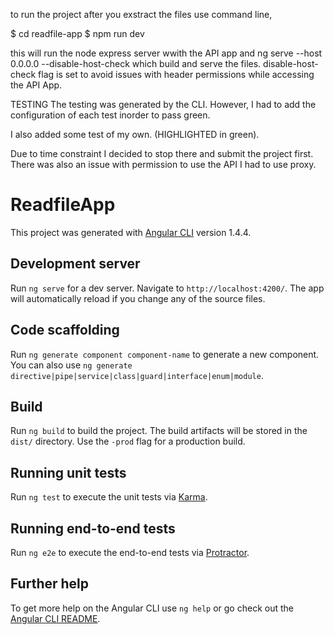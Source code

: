 
to run the project
after you exstract the files
use command line,

$ cd readfile-app
$ npm run dev

this will run the node express server wwith the API app
and ng serve --host 0.0.0.0 --disable-host-check 
which build and serve the files.
disable-host-check flag is set to avoid issues with header permissions while accessing the API App.

TESTING
The testing was generated by the CLI. However, I had to add the configuration of each test inorder to pass green.

I also added some test of my own. (HIGHLIGHTED in green).

Due to time constraint I decided to stop there and submit the project first.
There was also an issue with permission to use the API
I had to use proxy.


# ReadfileApp

This project was generated with [Angular CLI](https://github.com/angular/angular-cli) version 1.4.4.

## Development server

Run `ng serve` for a dev server. Navigate to `http://localhost:4200/`. The app will automatically reload if you change any of the source files.

## Code scaffolding

Run `ng generate component component-name` to generate a new component. You can also use `ng generate directive|pipe|service|class|guard|interface|enum|module`.

## Build

Run `ng build` to build the project. The build artifacts will be stored in the `dist/` directory. Use the `-prod` flag for a production build.

## Running unit tests

Run `ng test` to execute the unit tests via [Karma](https://karma-runner.github.io).

## Running end-to-end tests

Run `ng e2e` to execute the end-to-end tests via [Protractor](http://www.protractortest.org/).

## Further help

To get more help on the Angular CLI use `ng help` or go check out the [Angular CLI README](https://github.com/angular/angular-cli/blob/master/README.md).
